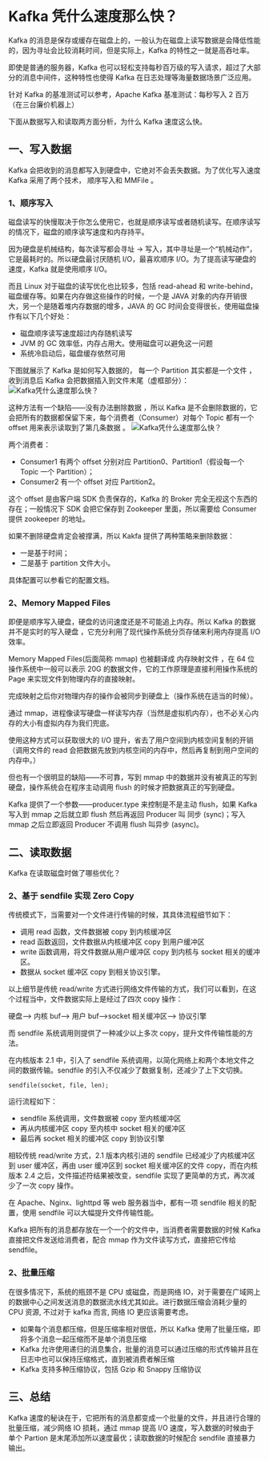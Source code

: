 # Kafka 凭什么速度那么快？

Kafka 的消息是保存或缓存在磁盘上的，一般认为在磁盘上读写数据是会降低性能的，因为寻址会比较消耗时间，但是实际上，Kafka 的特性之一就是高吞吐率。

即使是普通的服务器，Kafka 也可以轻松支持每秒百万级的写入请求，超过了大部分的消息中间件，这种特性也使得 Kafka 在日志处理等海量数据场景广泛应用。

针对 Kafka 的基准测试可以参考，Apache Kafka 基准测试：每秒写入 2 百万（在三台廉价机器上）

下面从数据写入和读取两方面分析，为什么 Kafka 速度这么快。

## 一、写入数据

Kafka 会把收到的消息都写入到硬盘中，它绝对不会丢失数据。为了优化写入速度 Kafka 采用了两个技术， 顺序写入和 MMFile 。

### 1、顺序写入

磁盘读写的快慢取决于你怎么使用它，也就是顺序读写或者随机读写。在顺序读写的情况下，磁盘的顺序读写速度和内存持平。

因为硬盘是机械结构，每次读写都会寻址 -> 写入，其中寻址是一个“机械动作”，它是最耗时的。所以硬盘最讨厌随机 I/O，最喜欢顺序 I/O。为了提高读写硬盘的速度，Kafka 就是使用顺序 I/O。

而且 Linux 对于磁盘的读写优化也比较多，包括 read-ahead 和 write-behind，磁盘缓存等。如果在内存做这些操作的时候，一个是 JAVA 对象的内存开销很大，另一个是随着堆内存数据的增多，JAVA 的 GC 时间会变得很长，使用磁盘操作有以下几个好处：

- 磁盘顺序读写速度超过内存随机读写
- JVM 的 GC 效率低，内存占用大。使用磁盘可以避免这一问题
- 系统冷启动后，磁盘缓存依然可用

下图就展示了 Kafka 是如何写入数据的， 每一个 Partition 其实都是一个文件 ，收到消息后 Kafka 会把数据插入到文件末尾（虚框部分）：
![Kafka凭什么速度那么快？](D:\superz\BigData-A-Question\大数据文章采集\Kafka\images\0c690d2f02e4922d2602777533bf29fe.png)

这种方法有一个缺陷——没有办法删除数据 ，所以 Kafka 是不会删除数据的，它会把所有的数据都保留下来，每个消费者（Consumer）对每个 Topic 都有一个 offset 用来表示读取到了第几条数据 。
![Kafka凭什么速度那么快？](D:\superz\BigData-A-Question\大数据文章采集\Kafka\images\19dddd0dfa09276812f86955a4772fa2.png)

两个消费者：

- Consumer1 有两个 offset 分别对应 Partition0、Partition1（假设每一个 Topic 一个 Partition）；
- Consumer2 有一个 offset 对应 Partition2。

这个 offset 是由客户端 SDK 负责保存的，Kafka 的 Broker 完全无视这个东西的存在；一般情况下 SDK 会把它保存到 Zookeeper 里面，所以需要给 Consumer 提供 zookeeper 的地址。

如果不删除硬盘肯定会被撑满，所以 Kakfa 提供了两种策略来删除数据：

- 一是基于时间；
- 二是基于 partition 文件大小。

具体配置可以参看它的配置文档。

### 2、Memory Mapped Files

即便是顺序写入硬盘，硬盘的访问速度还是不可能追上内存。所以 Kafka 的数据并不是实时的写入硬盘 ，它充分利用了现代操作系统分页存储来利用内存提高 I/O 效率。

Memory Mapped Files(后面简称 mmap) 也被翻译成 内存映射文件 ，在 64 位操作系统中一般可以表示 20G 的数据文件，它的工作原理是直接利用操作系统的 Page 来实现文件到物理内存的直接映射。

完成映射之后你对物理内存的操作会被同步到硬盘上（操作系统在适当的时候）。

通过 mmap，进程像读写硬盘一样读写内存（当然是虚拟机内存），也不必关心内存的大小有虚拟内存为我们兜底。

使用这种方式可以获取很大的 I/O 提升，省去了用户空间到内核空间复制的开销（调用文件的 read 会把数据先放到内核空间的内存中，然后再复制到用户空间的内存中。）

但也有一个很明显的缺陷——不可靠，写到 mmap 中的数据并没有被真正的写到硬盘，操作系统会在程序主动调用 flush 的时候才把数据真正的写到硬盘。

Kafka 提供了一个参数——producer.type 来控制是不是主动 flush，如果 Kafka 写入到 mmap 之后就立即 flush 然后再返回 Producer 叫 同步 (sync)；写入 mmap 之后立即返回 Producer 不调用 flush 叫异步 (async)。

## 二、读取数据

Kafka 在读取磁盘时做了哪些优化？

### 2、基于 sendfile 实现 Zero Copy

传统模式下，当需要对一个文件进行传输的时候，其具体流程细节如下：

- 调用 read 函数，文件数据被 copy 到内核缓冲区
- read 函数返回，文件数据从内核缓冲区 copy 到用户缓冲区
- write 函数调用，将文件数据从用户缓冲区 copy 到内核与 socket 相关的缓冲区。
- 数据从 socket 缓冲区 copy 到相关协议引擎。

以上细节是传统 read/write 方式进行网络文件传输的方式，我们可以看到，在这个过程当中，文件数据实际上是经过了四次 copy 操作：

硬盘—> 内核 buf—> 用户 buf—>socket 相关缓冲区—> 协议引擎

而 sendfile 系统调用则提供了一种减少以上多次 copy，提升文件传输性能的方法。

在内核版本 2.1 中，引入了 sendfile 系统调用，以简化网络上和两个本地文件之间的数据传输。sendfile 的引入不仅减少了数据复制，还减少了上下文切换。

```
sendfile(socket, file, len);
```

运行流程如下：

- sendfile 系统调用，文件数据被 copy 至内核缓冲区
- 再从内核缓冲区 copy 至内核中 socket 相关的缓冲区
- 最后再 socket 相关的缓冲区 copy 到协议引擎

相较传统 read/write 方式，2.1 版本内核引进的 sendfile 已经减少了内核缓冲区到 user 缓冲区，再由 user 缓冲区到 socket 相关缓冲区的文件 copy，而在内核版本 2.4 之后，文件描述符结果被改变，sendfile 实现了更简单的方式，再次减少了一次 copy 操作。

在 Apache、Nginx、lighttpd 等 web 服务器当中，都有一项 sendfile 相关的配置，使用 sendfile 可以大幅提升文件传输性能。

Kafka 把所有的消息都存放在一个一个的文件中，当消费者需要数据的时候 Kafka 直接把文件发送给消费者，配合 mmap 作为文件读写方式，直接把它传给 sendfile。

### 2、批量压缩

在很多情况下，系统的瓶颈不是 CPU 或磁盘，而是网络 IO，对于需要在广域网上的数据中心之间发送消息的数据流水线尤其如此。进行数据压缩会消耗少量的 CPU 资源, 不过对于 kafka 而言, 网络 IO 更应该需要考虑。

- 如果每个消息都压缩，但是压缩率相对很低，所以 Kafka 使用了批量压缩，即将多个消息一起压缩而不是单个消息压缩
- Kafka 允许使用递归的消息集合，批量的消息可以通过压缩的形式传输并且在日志中也可以保持压缩格式，直到被消费者解压缩
- Kafka 支持多种压缩协议，包括 Gzip 和 Snappy 压缩协议

## 三、总结

Kafka 速度的秘诀在于，它把所有的消息都变成一个批量的文件，并且进行合理的批量压缩，减少网络 IO 损耗，通过 mmap 提高 I/O 速度，写入数据的时候由于单个 Partion 是末尾添加所以速度最优；读取数据的时候配合 sendfile 直接暴力输出。